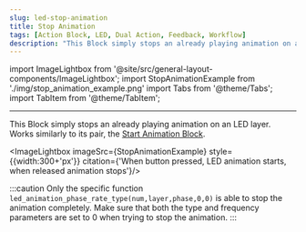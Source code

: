 ```yaml
---
slug: led-stop-animation
title: Stop Animation
tags: [Action Block, LED, Dual Action, Feedback, Workflow]
description: "This Block simply stops an already playing animation on an LED layer."
---
```


import ImageLightbox from '@site/src/general-layout-components/ImageLightbox';
import StopAnimationExample from './img/stop_animation_example.png'
import Tabs from '@theme/Tabs';
import TabItem from '@theme/TabItem';

---

<Tabs queryString="tab">
  <TabItem value="About Stopping Animations" label="About Stopping Animations" default>





This Block simply stops an already playing animation on an LED layer. Works similarly to its pair, the [Start Animation Block](../led/start-animation.md).

<ImageLightbox imageSrc={StopAnimationExample} style={{width:300+'px'}} citation={'When button pressed, LED animation starts, when released animation stops'}/>


  </TabItem>
  <TabItem value="Reference Manual Entry" label="Reference Manual Entry">


:::caution
Only the specific function `led_animation_phase_rate_type(num,layer,phase,0,0)` is able to stop the animation completely. Make sure that both the type and frequency parameters are set to 0 when trying to stop the animation.
:::




  </TabItem>
</Tabs>


